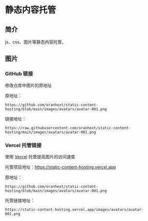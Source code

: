 # 静态内容托管

## 简介

js、css、图片等静态内容托管。

## 图片

### GitHub 链接

修改仓库中图片的原地址

原地址：

```
https://github.com/oranhext/static-content-hosting/blob/main/images/avatars/avatar-001.png
```

链接地址：

```
https://raw.githubusercontent.com/oranhext/static-content-hosting/main/images/avatars/avatar-001.png
```

### Vercel 托管链接

使用 [Vercel](https://vercel.com/) 托管提高图片的访问速度

托管项目地址：https://static-content-hosting.vercel.app

原地址：

```
https://github.com/oranhext/static-content-hosting/blob/main/images/avatars/avatar-001.png
```

托管链接地址：

```
https://static-content-hosting.vercel.app/images/avatars/avatar-001.png
```